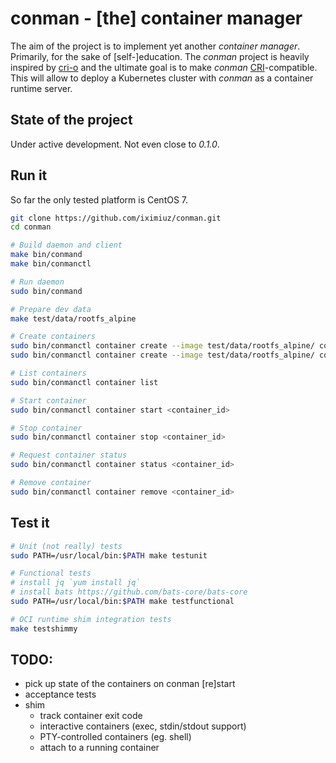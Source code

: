 # conman - [the] container manager

The aim of the project is to implement yet another _container manager_. Primarily, for the sake of [self-]education.
The _conman_ project is heavily inspired by <a href="https://github.com/cri-o/cri-o">cri-o</a> and the ultimate goal is to
make _conman_ <a href="https://github.com/kubernetes/cri-api/">CRI</a>-compatible. This will allow to deploy a Kubernetes
cluster with _conman_ as a container runtime server.

## State of the project
Under active development. Not even close to _0.1.0_.

## Run it
So far the only tested platform is CentOS 7.

```bash
git clone https://github.com/iximiuz/conman.git
cd conman

# Build daemon and client
make bin/conmand
make bin/conmanctl

# Run daemon
sudo bin/conmand

# Prepare dev data
make test/data/rootfs_alpine

# Create containers
sudo bin/conmanctl container create --image test/data/rootfs_alpine/ cont1 -- sleep 100
sudo bin/conmanctl container create --image test/data/rootfs_alpine/ cont2 -- sleep 200

# List containers
sudo bin/conmanctl container list

# Start container 
sudo bin/conmanctl container start <container_id>

# Stop container 
sudo bin/conmanctl container stop <container_id>

# Request container status
sudo bin/conmanctl container status <container_id>

# Remove container 
sudo bin/conmanctl container remove <container_id>
```

## Test it
```bash
# Unit (not really) tests
sudo PATH=/usr/local/bin:$PATH make testunit

# Functional tests
# install jq `yum install jq`
# install bats https://github.com/bats-core/bats-core 
sudo PATH=/usr/local/bin:$PATH make testfunctional

# OCI runtime shim integration tests
make testshimmy
```

## TODO:
- pick up state of the containers on conman [re]start
- acceptance tests
- shim
  - track container exit code
  - interactive containers (exec, stdin/stdout support)
  - PTY-controlled containers (eg. shell)
  - attach to a running container

